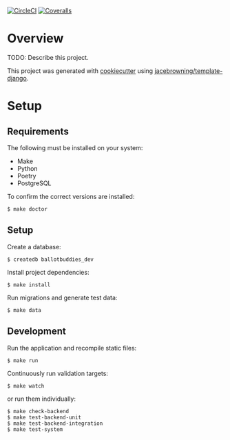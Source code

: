 [![CircleCI](https://img.shields.io/circleci/build/github/citizenlabsgr/ballotbuddies)](https://circleci.com/gh/citizenlabsgr/ballotbuddies)
[![Coveralls](https://img.shields.io/coveralls/github/citizenlabsgr/ballotbuddies)](https://coveralls.io/github/citizenlabsgr/ballotbuddies)

# Overview

TODO: Describe this project.

This project was generated with [cookiecutter](https://github.com/audreyr/cookiecutter) using [jacebrowning/template-django](https://github.com/jacebrowning/template-django).

# Setup

## Requirements

The following must be installed on your system:

- Make
- Python
- Poetry
- PostgreSQL

To confirm the correct versions are installed:

```
$ make doctor
```

## Setup

Create a database:

```
$ createdb ballotbuddies_dev
```

Install project dependencies:

```
$ make install
```

Run migrations and generate test data:

```
$ make data
```

## Development

Run the application and recompile static files:

```
$ make run
```

Continuously run validation targets:

```
$ make watch
```

or run them individually:

```
$ make check-backend
$ make test-backend-unit
$ make test-backend-integration
$ make test-system
```

